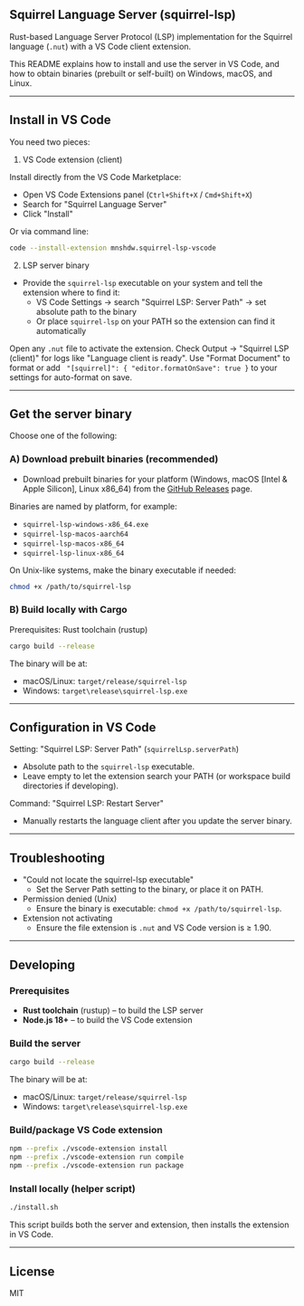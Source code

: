 ## Squirrel Language Server (squirrel-lsp)

Rust-based Language Server Protocol (LSP) implementation for the Squirrel language (`.nut`) with a VS Code client extension.

This README explains how to install and use the server in VS Code, and how to obtain binaries (prebuilt or self-built) on Windows, macOS, and Linux.

---

## Install in VS Code

You need two pieces:

1. VS Code extension (client)

Install directly from the VS Code Marketplace:
- Open VS Code Extensions panel (`Ctrl+Shift+X` / `Cmd+Shift+X`)
- Search for "Squirrel Language Server"
- Click "Install"

Or via command line:
```bash
code --install-extension mnshdw.squirrel-lsp-vscode
```

2. LSP server binary

- Provide the `squirrel-lsp` executable on your system and tell the extension where to find it:
  - VS Code Settings → search "Squirrel LSP: Server Path" → set absolute path to the binary
  - Or place `squirrel-lsp` on your PATH so the extension can find it automatically

Open any `.nut` file to activate the extension. Check Output → "Squirrel LSP (client)" for logs like "Language client is ready". Use "Format Document" to format or add `
  "[squirrel]": {
    "editor.formatOnSave": true
  }` to your settings for auto-format on save.

---

## Get the server binary

Choose one of the following:

### A) Download prebuilt binaries (recommended)

- Download prebuilt binaries for your platform (Windows, macOS [Intel & Apple Silicon], Linux x86_64) from the [GitHub Releases](https://github.com/mnshdw/squirrel-lsp/releases) page.

Binaries are named by platform, for example:

- `squirrel-lsp-windows-x86_64.exe`
- `squirrel-lsp-macos-aarch64`
- `squirrel-lsp-macos-x86_64`
- `squirrel-lsp-linux-x86_64`

On Unix-like systems, make the binary executable if needed:

```bash
chmod +x /path/to/squirrel-lsp
```

### B) Build locally with Cargo

Prerequisites: Rust toolchain (rustup)

```bash
cargo build --release
```

The binary will be at:

- macOS/Linux: `target/release/squirrel-lsp`
- Windows: `target\release\squirrel-lsp.exe`

---

## Configuration in VS Code

Setting: "Squirrel LSP: Server Path" (`squirrelLsp.serverPath`)

- Absolute path to the `squirrel-lsp` executable.
- Leave empty to let the extension search your PATH (or workspace build directories if developing).

Command: "Squirrel LSP: Restart Server"

- Manually restarts the language client after you update the server binary.

---

## Troubleshooting

- "Could not locate the squirrel-lsp executable"
  - Set the Server Path setting to the binary, or place it on PATH.
- Permission denied (Unix)
  - Ensure the binary is executable: `chmod +x /path/to/squirrel-lsp`.
- Extension not activating
  - Ensure the file extension is `.nut` and VS Code version is ≥ 1.90.

---

## Developing

### Prerequisites

- **Rust toolchain** (rustup) – to build the LSP server
- **Node.js 18+** – to build the VS Code extension

### Build the server

```bash
cargo build --release
```

The binary will be at:
- macOS/Linux: `target/release/squirrel-lsp`
- Windows: `target\release\squirrel-lsp.exe`

### Build/package VS Code extension

```bash
npm --prefix ./vscode-extension install
npm --prefix ./vscode-extension run compile
npm --prefix ./vscode-extension run package
```

### Install locally (helper script)

```bash
./install.sh
```

This script builds both the server and extension, then installs the extension in VS Code.

---

## License

MIT
